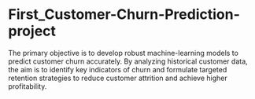 # First_Customer-Churn-Prediction-project
The primary objective is to develop robust machine-learning models to predict customer churn accurately. By analyzing historical customer data, the aim is to identify key indicators of churn and formulate targeted retention strategies to reduce customer attrition and achieve higher profitability.
